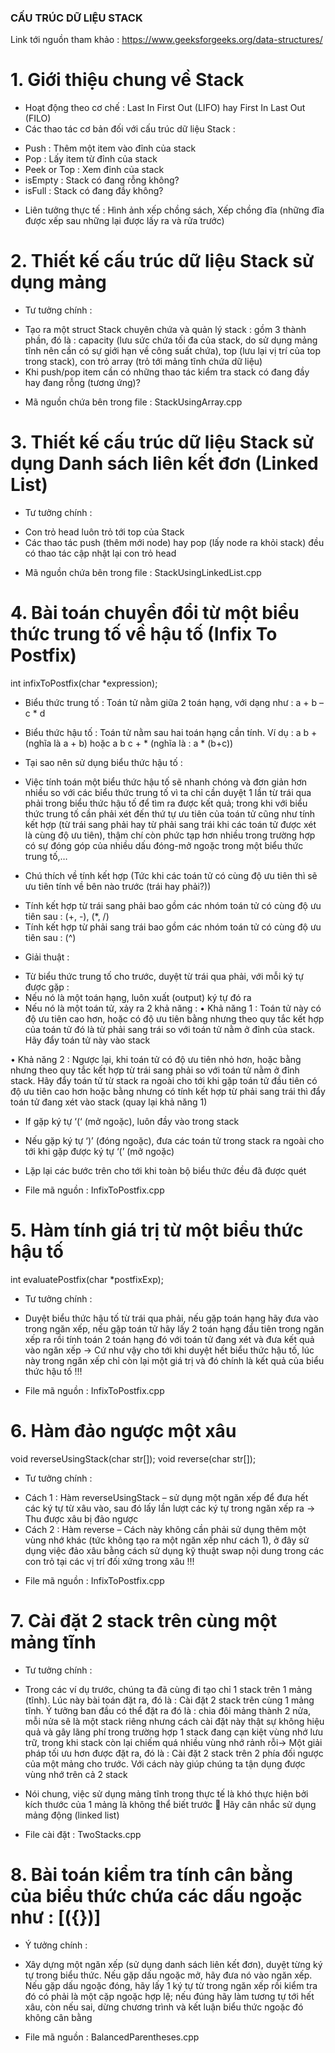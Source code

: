 ### CẤU TRÚC DỮ LIỆU STACK

Link tới nguồn tham khảo : https://www.geeksforgeeks.org/data-structures/

# 1.	Giới thiệu chung về Stack 
-	Hoạt động theo cơ chế : Last In First Out (LIFO) hay First In Last Out (FILO)
-	Các thao tác cơ bản đối với cấu trúc dữ liệu Stack : 
+ Push : Thêm một item vào đỉnh của stack
+ Pop : Lấy item từ đỉnh của stack
+ Peek or Top : Xem đỉnh của stack
+ isEmpty : Stack có đang rỗng không?
+ isFull :  Stack có đang đầy không?

-	Liên tưởng thực tế : Hình ảnh xếp chồng sách, Xếp chồng đĩa (những đĩa được xếp sau những lại được lấy ra và rửa trước)

# 2.	Thiết kế cấu trúc dữ liệu Stack sử dụng mảng 
-	Tư tưởng chính : 
+ Tạo ra một struct Stack chuyên chứa và quản lý stack : gồm 3 thành phần, đó là : capacity (lưu sức chứa tối đa của stack, do sử dụng mảng tĩnh nên cần có sự giới hạn về công suất chứa), top (lưu lại vị trí của top trong stack), con trỏ array (trỏ tới mảng tĩnh chứa dữ liệu)
+ Khi push/pop item cần có những thao tác kiểm tra stack có đang đầy hay đang rỗng (tương ứng)?
-	Mã nguồn chứa bên trong file : StackUsingArray.cpp

# 3.	Thiết kế cấu trúc dữ liệu Stack sử dụng Danh sách liên kết đơn (Linked List)
-	Tư tưởng chính : 
+ Con trỏ head luôn trỏ tới top của Stack
+ Các thao tác push (thêm mới node) hay pop (lấy node ra khỏi stack) đều có thao tác cập nhật lại con trỏ head

-	Mã nguồn chứa bên trong file : StackUsingLinkedList.cpp
# 4.	Bài toán chuyển đổi từ một biểu thức trung tố về hậu tố (Infix To Postfix)

int infixToPostfix(char *expression);
-	Biểu thức trung tố : Toán tử nằm giữa 2 toán hạng, với dạng như : a + b – c * d
-	Biểu thức hậu tố : Toán tử nằm sau hai toán hạng cần tính. Ví dụ : a b + (nghĩa là a + b) hoặc a b c + * (nghĩa là : a * (b+c))

-	Tại sao nên sử dụng biểu thức hậu tố : 
+ Việc tính toán một biểu thức hậu tố sẽ nhanh chóng và đơn giản hơn nhiều so với các biểu thức trung tố vì ta chỉ cần duyệt 1 lần từ trái qua phải trong biểu thức hậu tố để tìm ra được kết quả; trong khi với biểu thức trung tố cần phải xét đến thứ tự ưu tiên của toán tử cũng như tính kết hợp (từ trái sang phải hay từ phải sang trái khi các toán tử được xét là cùng độ ưu tiên), thậm chí còn phức tạp hơn nhiều trong trường hợp có sự đóng góp của nhiều dấu đóng-mở ngoặc trong một biểu thức trung tố,…

-	Chú thích về tính kết hợp (Tức khi các toán tử có cùng độ ưu tiên thì sẽ ưu tiên tính về bên nào trước (trái hay phải?))
+ Tính kết hợp từ trái sang phải bao gồm các nhóm toán tử có cùng độ ưu tiên sau : (+, -), (*, /)
+ Tính kết hợp từ phải sang trái bao gồm các nhóm toán tử có cùng độ ưu tiên sau : (^)

-	Giải thuật : 
+ Từ biểu thức trung tố cho trước, duyệt từ trái qua phải, với mỗi ký tự được gặp : 
+ Nếu nó là một toán hạng, luôn xuất (output) ký tự đó ra
+ Nếu nó là một toán tử, xảy ra 2 khả năng : 
•	Khả năng 1 : Toán tử này có độ ưu tiên cao hơn, hoặc có độ ưu tiên bằng nhưng theo quy tắc kết hợp của toán tử đó là từ phải sang trái so với toán tử nằm ở đỉnh của stack. Hãy đẩy toán tử này vào stack

•	Khả năng 2 : Ngược lại, khi toán tử có độ ưu tiên nhỏ hơn, hoặc bằng nhưng theo quy tắc kết hợp từ trái sang phải so với toán tử nằm ở đỉnh stack. Hãy đẩy toán tử từ stack ra ngoài cho tới khi gặp toán tử đầu tiên có độ ưu tiên cao hơn hoặc bằng nhưng có tính kết hợp từ phải sang trái thì đẩy toán tử đang xét vào stack (quay lại khả năng 1)

+ If gặp ký tự ‘(‘ (mở ngoặc), luôn đầy vào trong stack
+ Nếu gặp ký tự ‘)’ (đóng ngoặc), đưa các toán tử trong stack ra ngoài cho tới khi gặp được ký tự ‘(’ (mở ngoặc)

+ Lặp lại các bước trên cho tới khi toàn bộ biểu thức đều đã được quét 


-	File mã nguồn : InfixToPostfix.cpp


# 5.	Hàm tính giá trị từ một biểu thức hậu tố
int evaluatePostfix(char *postfixExp);

-	Tư tưởng chính : 
+ Duyệt biểu thức hậu tố từ trái qua phải, nếu gặp toán hạng hãy đưa vào trong ngăn xếp, nếu gặp toán tử hãy lấy 2 toán hạng đầu tiên trong ngăn xếp ra rồi tính toán 2 toán hạng đó với toán tử đang xét và đưa kết quả vào ngăn xếp -> Cứ như vậy cho tới khi duyệt hết biểu thức hậu tố, lúc này trong ngăn xếp chỉ còn lại một giá trị và đó chính là kết quả của biểu thức hậu tố !!!

-	File mã nguồn : InfixToPostfix.cpp

# 6.	Hàm đảo ngược một xâu
void reverseUsingStack(char str[]);
void reverse(char str[]);

-	Tư tưởng chính : 
+ Cách 1 : Hàm reverseUsingStack – sử dụng một ngăn xếp để đưa hết các ký tự từ xâu vào, sau đó lấy lần lượt các ký tự trong ngăn xếp ra -> Thu được xâu bị đảo ngược
+ Cách 2 : Hàm reverse – Cách này không cần phải sử dụng thêm một vùng nhớ khác (tức không tạo ra một ngăn xếp như cách 1), ở đây sử dụng việc đảo xâu bằng cách sử dụng kỹ thuật swap nội dung trong các con trỏ tại các vị trí đối xứng trong xâu !!!

-	File mã nguồn : InfixToPostfix.cpp


# 7.	Cài đặt 2 stack trên cùng một mảng tĩnh

-	Tư tưởng chính : 
+ Trong các ví dụ trước, chúng ta đã cùng đi tạo chỉ 1 stack trên 1 mảng (tĩnh). Lúc này bài toán đặt ra, đó là : Cài đặt 2 stack trên cùng 1 mảng tĩnh. Ý tưởng ban đầu có thể đặt ra đó là : chia đôi mảng thành 2 nửa, mỗi nửa sẽ là một stack riêng nhưng cách cài đặt này thật sự không hiệu quả và gây lãng phí trong trường hợp 1 stack đang cạn kiệt vùng nhớ lưu trữ, trong khi stack còn lại chiếm quá nhiều vùng nhớ rảnh rỗi-> Một giải pháp tối ưu hơn được đặt ra, đó là : Cài đặt 2 stack trên 2 phía đối ngược của một mảng cho trước. Với cách này giúp chúng ta tận dụng được vùng nhớ trên cả 2 stack

+ Nói chung, việc sử dụng mảng tĩnh trong thực tế là khó thực hiện bởi kích thước của 1 mảng là không thể biết trước  Hãy cân nhắc sử dụng mảng động (linked list)

-	File cài đặt : TwoStacks.cpp

# 8.	Bài toán kiểm tra tính cân bằng của biểu thức chứa các dấu ngoặc như : [({})]
-	Ý tưởng chính : 
+ Xây dựng một ngăn xếp (sử dụng danh sách liên kết đơn), duyệt từng ký tự trong biểu thức. Nếu gặp dấu ngoặc mở, hãy đưa nó vào ngăn xếp. Nếu gặp dấu ngoặc đóng, hãy lấy 1 ký tự từ trong ngăn xếp rồi kiểm tra đó có phải là một cặp ngoặc hợp lệ; nếu đúng hãy làm tương tự tới hết xâu, còn nếu sai, dừng chương trình và kết luận biểu thức ngoặc đó không cân bằng

-	File mã nguồn : BalancedParentheses.cpp


		
